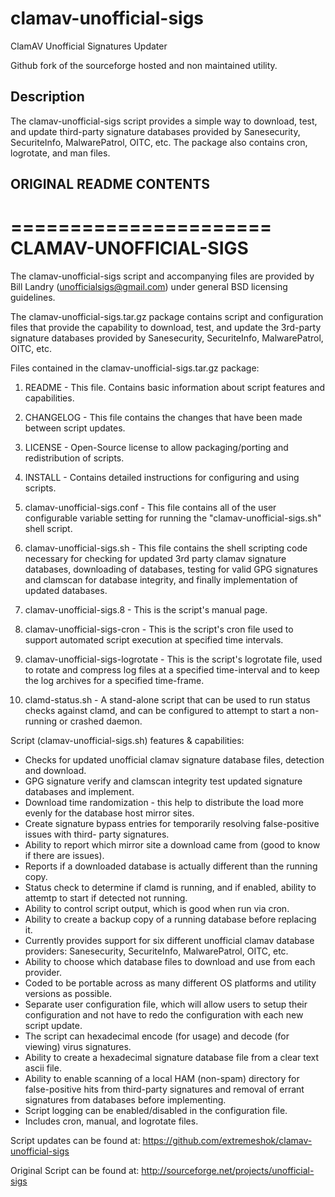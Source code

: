 # clamav-unofficial-sigs
ClamAV Unofficial Signatures Updater

Github fork of the sourceforge hosted and non maintained utility.

## Description
The clamav-unofficial-sigs script provides a simple way to download, test, and update third-party signature databases provided by Sanesecurity, SecuriteInfo, MalwarePatrol, OITC, etc. The package also contains cron, logrotate, and man files.


## ORIGINAL README CONTENTS
======================
CLAMAV-UNOFFICIAL-SIGS
======================

The clamav-unofficial-sigs script and accompanying files are provided by Bill Landry
(unofficialsigs@gmail.com) under general BSD licensing guidelines.

The clamav-unofficial-sigs.tar.gz package contains script and configuration files that
provide the capability to download, test, and update the 3rd-party signature databases
provided by Sanesecurity, SecuriteInfo, MalwarePatrol, OITC, etc.

Files contained in the clamav-unofficial-sigs.tar.gz package:

1.  README - This file.  Contains basic information about script features and capabilities.

2.  CHANGELOG - This file contains the changes that have been made between script updates.

3.  LICENSE - Open-Source license to allow packaging/porting and redistribution of scripts.

4.  INSTALL - Contains detailed instructions for configuring and using scripts.

5.  clamav-unofficial-sigs.conf - This file contains all of the user configurable variable
    setting for running the "clamav-unofficial-sigs.sh" shell script.

6.  clamav-unofficial-sigs.sh - This file contains the shell scripting code necessary for
    checking for updated 3rd party clamav signature databases, downloading of databases,
    testing for valid GPG signatures and clamscan for database integrity, and finally
    implementation of updated databases.

7.  clamav-unofficial-sigs.8 - This is the script's manual page.

8.  clamav-unofficial-sigs-cron - This is the script's cron file used to support automated
    script execution at specified time intervals.

9.  clamav-unofficial-sigs-logrotate - This is the script's logrotate file, used to rotate
    and compress log files at a specified time-interval and to keep the log archives for a
    specified time-frame.

10. clamd-status.sh - A stand-alone script that can be used to run status checks against
    clamd, and can be configured to attempt to start a non-running or crashed daemon.

Script (clamav-unofficial-sigs.sh) features & capabilities:

- Checks for updated unofficial clamav signature database files, detection and download.
- GPG signature verify and clamscan integrity test updated signature databases and implement.
- Download time randomization - this help to distribute the load more evenly for the database
  host mirror sites.
- Create signature bypass entries for temporarily resolving false-positive issues with third-
  party signatures.
- Ability to report which mirror site a download came from (good to know if there are issues).
- Reports if a downloaded database is actually different than the running copy.
- Status check to determine if clamd is running, and if enabled, ability to attemtp to start
  if detected not running.
- Ability to control script output, which is good when run via cron.
- Ability to create a backup copy of a running database before replacing it.
- Currently provides support for six different unofficial clamav database providers:
  Sanesecurity, SecuriteInfo, MalwarePatrol, OITC, etc.
- Ability to choose which database files to download and use from each provider.
- Coded to be portable across as many different OS platforms and utility versions as possible.
- Separate user configuration file, which will allow users to setup their configuration and not
  have to redo the configuration with each new script update.
- The script can hexadecimal encode (for usage) and decode (for viewing) virus signatures.
- Ability to create a hexadecimal signature database file from a clear text ascii file.
- Ability to enable scanning of a local HAM (non-spam) directory for false-positive hits from
  third-party signatures and removal of errant signatures from databases before implementing.
- Script logging can be enabled/disabled in the configuration file.
- Includes cron, manual, and logrotate files.

Script updates can be found at: https://github.com/extremeshok/clamav-unofficial-sigs

Original Script can be found at: http://sourceforge.net/projects/unofficial-sigs

